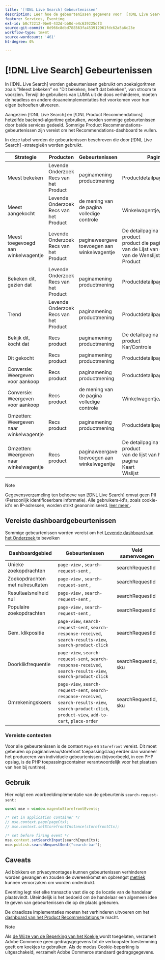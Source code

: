 ```yaml
---
title: '[!DNL Live Search] Gebeurtenissen'
description: Leer hoe de gebeurtenissen gegevens voor  [!DNL Live Search] verzamelen.
feature: Services, Eventing
exl-id: b0c72212-9be0-432d-bb8d-e4c639225df3
source-git-commit: 0d966c8dbd788563fa453912961fdc62a5a6c23e
workflow-type: tm+mt
source-wordcount: '461'
ht-degree: 0%

---
```


# [!DNL Live Search] Gebeurtenissen

In [!DNL Live Search] worden gebeurtenissen gebruikt om zoekalgoritmen zoals &quot;Meest bekeken&quot; en &quot;Dit bekeken, heeft dat bekeken&quot;, van stroom te voorzien. Terwijl de gebruikers van LUMA uit de doos verhinderen, moeten de headless en andere douaneimplementaties het voorkomen voor hun eigen behoeften uitvoeren.

Aangezien [!DNL Live Search] en [!DNL Product Recommendations] hetzelfde backend-algoritme gebruiken, worden sommige gebeurtenissen door beide services gedeeld. Sommige Product Recommendations-gebeurtenissen zijn vereist om het Recommendations-dashboard te vullen.

In deze tabel worden de gebeurtenissen beschreven die door [!DNL Live Search] -strategieën worden gebruikt.

| Strategie | Producten | Gebeurtenissen | Pagina |
| --- | --- | --- | ---|
| Meest bekeken | Levende Onderzoek <br> Recs van het Product | paginamening <br> productmening | Productdetailpagina |
| Meest aangekocht | Levende Onderzoek <br> Recs van het Product | de mening van de pagina <br> volledige controle | Winkelwagentje/Afhandeling |
| Meest toegevoegd aan winkelwagentje | Levende Onderzoek <br> Recs van het Product | paginaweergave <br> toevoegen aan winkelwagentje | De detailpagina van het product <br> product die pagina <br> van de Lijst van de Kar <br> van de Wenslijst van het Product |
| Bekeken dit, gezien dat | Levende Onderzoek <br> Recs van het Product | paginamening <br> productmening | Productdetailpagina |
| Trend | Levende Onderzoek <br> Recs van het Product | paginamening <br> productmening | Productdetailpagina |
| Bekijk dit, kocht dat | Recs product | paginamening <br> productmening | De detailpagina van het product <br> Kar/Controle |
| Dit gekocht | Recs product | paginamening <br> productmening | Productdetailpagina |
| Conversie: Weergeven voor aankoop | Recs product | paginamening <br> productmening | Productdetailpagina |
| Conversie: Weergeven voor aankoop | Recs product | de mening van de pagina <br> volledige controle | Winkelwagentje/Afhandeling |
| Omzetten: Weergeven naar winkelwagentje | Recs product | paginamening <br> productmening | Productdetailpagina |
| Omzetten: Weergeven naar winkelwagentje | Recs product | paginaweergave <br> toevoegen aan winkelwagentje | De detailpagina van het product <br> van de lijst van het Product pagina <br> Kaart <br> Wislijst |

>[!NOTE]
>
>Gegevensverzameling ten behoeve van [!DNL Live Search] omvat geen PII (Persoonlijk identificeerbare informatie). Alle gebruikers-id&#39;s, zoals cookie-id&#39;s en IP-adressen, worden strikt geanonimiseerd. [ leer meer ](https://www.adobe.com/privacy/experience-cloud.html).

## Vereiste dashboardgebeurtenissen

Sommige gebeurtenissen worden vereist om het [ Levende dashboard van het Onderzoek ](performance.md) te bevolken

| Dashboardgebied | Gebeurtenissen | Veld samenvoegen |
| ------------------- | ------------- | ---------- |
| Unieke zoekopdrachten | `page-view` , `search-request-sent` , | searchRequestId |
| Zoekopdrachten met nulresultaten | `page-view` , `search-request-sent` , | searchRequestId |
| Resultaatsnelheid nul | `page-view` , `search-request-sent` , | searchRequestId |
| Populaire zoekopdrachten | `page-view` , `search-request-sent` , | searchRequestId |
| Gem. klikpositie | `page-view`, `search-request-sent`, `search-response-received`, `search-results-view`, `search-product-click` | searchRequestId |
| Doorklikfrequentie | `page-view`, `search-request-sent`, `search-response-received`, `search-results-view`, `search-product-click` | searchRequestId, sku |
| Omrekeningskoers | `page-view`, `search-request-sent`, `search-response-received`, `search-results-view`, `search-product-click`, `product-view`, `add-to-cart`, `place-order` | searchRequestId, sku |

### Vereiste contexten

Voor alle gebeurtenissen is de context `Page` en `Storefront` vereist. Dit moet gebeuren op paginaniveau/storefront toepassingslaag eerder dan wanneer het produceren van individuele gebeurtenissen (bijvoorbeeld, in een PHP opslag, is de PHP toepassingscontainer verantwoordelijk voor het plaatsen van hen bij runtime).

## Gebruik

Hier volgt een voorbeeldimplementatie van de gebeurtenis `search-request-sent` :

```javascript
const mse = window.magentoStorefrontEvents;

/* set in application container */
// mse.context.page(pageCtx);
// mse.context.setStorefrontInstance(storefrontCtx);

/* set before firing event */
mse.context.setSearchInput(searchInputCtx);
mse.publish.searchRequestSent("search-bar");
```

## Caveats

Ad blokkers en privacymontages kunnen gebeurtenissen verhinderen worden gevangen en zouden de overeenkomst en opbrengst [ metriek ](workspace.md) kunnen veroorzaken om worden onderdrukt.

Eventing legt niet elke transactie vast die op de locatie van de handelaar plaatsvindt. Uiteindelijk is het bedoeld om de handelaar een algemeen idee te geven van gebeurtenissen die op de plaats gebeuren.

De draadloze implementaties moeten het verhinderen uitvoeren om het [ dashboard van het Product Recommendations ](../product-recommendations/events.md) te macht.

>[!NOTE]
>
>Als [ de Wijze van de Beperking van het Koekje ](https://experienceleague.adobe.com/docs/commerce-admin/start/compliance/privacy/compliance-cookie-law.html) wordt toegelaten, verzamelt Adobe Commerce geen gedragsgegevens tot de verkoopster toestemming geeft om koekjes te gebruiken. Als de modus Cookie-beperking is uitgeschakeld, verzamelt Adobe Commerce standaard gedragsgegevens.
